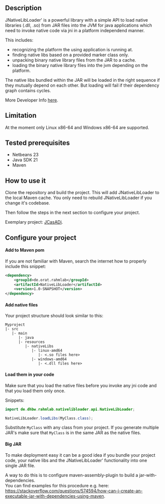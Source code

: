 ## Description
JNativeLibLoader' is a powerful library with a simple API to load native libraries (.dll, .so) from JAR files into the JVM for java applications which need to invoke native code via jni in a platform independend manner.

This includes:
- recognizing the platform the using application is running at.
- finding native libs based on a provided marker class only.
- unpacking binary native library files from the JAR to a cache.
- loading the binary native library files into the jvm depending on the platform.

The native libs bundled within the JAR will be loaded in the right sequence if they mutually depend on each other. But loading will fail if their dependency graph contains cycles.

More Developer Info [here](DEVELOPER_INFO.md).


## Limitation
At the moment only Linux x86-64 and Windows x86-64 are supported.


## Tested prerequisites
* Netbeans 23
* Java SDK 21
* Maven


## How to use it
Clone the repository and build the project. This will add JNativeLibLoader to the local Maven cache.
You only need to rebuild JNativeLibLoader if you change it's codebase.

Then follow the steps in the next section to configure your project.

Exemplary project: [JCasADi](https://github.com/MobMonRob/JCasADi).


## Configure your project
#### Add to Maven pom
If you are not familiar with Maven, search the internet how to properly include this snippet:

~~~xml
<dependency>
	<groupId>de.orat.rahmlab</groupId>
	<artifactId>NativeLibLoader</artifactId>
	<version>1.0-SNAPSHOT</version>
</dependency>
~~~


#### Add native files
Your project structure should look similar to this:

~~~
Myproject
|- src
   |- main
      |- java
      |- resources
         |- nativeLibs
            |- linux-amd64
               |- <.so files here>
            |- windows-amd64
               |- <.dll files here>
~~~


#### Load them in your code
Make sure that you load the native files before you invoke any jni code and that you load them only once.

Snippets:

~~~java
import de.dhbw.rahmlab.nativelibloader.api.NativeLibLoader;
~~~

~~~java
NativeLibLoader.loadLibs(MyClass.class);
~~~

Substitute `MyClass` with any class from your project. If you generate multiple JAR's make sure that `MyClass` is in the same JAR as the native files.


#### Big JAR
To make deployment easy it can be a good idea if you bundle your project code, your native libs and the JNativeLibLoader' functionality into one single JAR file.

A way to do this is to configure maven-assembly-plugin to build a jar-with-dependencies. \
You can find examples for this procedure e.g. here: https://stackoverflow.com/questions/574594/how-can-i-create-an-executable-jar-with-dependencies-using-maven.

